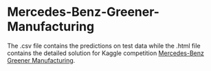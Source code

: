 # Mercedes-Benz-Greener-Manufacturing
The .csv file contains the predictions on test data while the .html file contains the detailed solution for Kaggle competition [Mercedes-Benz Greener Manufacturing](https://www.kaggle.com/c/mercedes-benz-greener-manufacturing).
